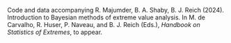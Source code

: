 Code and data accompanying R. Majumder, B. A. Shaby, B. J. Reich (2024). Introduction to Bayesian methods of extreme value analysis. In M. de Carvalho, R. Huser, P. Naveau, and B. J. Reich (Eds.), _Handbook on Statistics of Extremes_, to appear.
